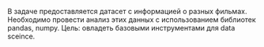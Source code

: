 В задаче предоставляется датасет с информацией о разных фильмах. Необходимо провести анализ этих данных с использованием библиотек pandas, numpy.
Цель: овладеть базовыми инструментами для data sceince.
